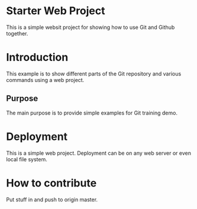 # Starter Web Project

This is a simple websit project for showing how to use Git and
Github together.

# Introduction

This example is to show different parts of the Git repository
and various commands using a web project.

## Purpose

The main purpose is to provide simple examples for Git training demo.

# Deployment

This is a simple web project. Deployment can be on any web server
or even local file system.

# How to contribute

Put stuff in and push to origin master.
